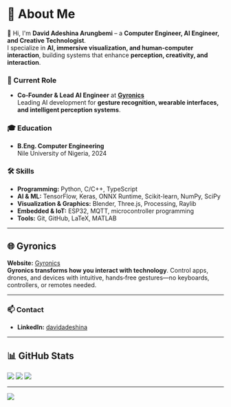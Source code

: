 # 💫 About Me

👋 Hi, I'm **David Adeshina Arungbemi** – a **Computer Engineer, AI Engineer, and Creative Technologist**.  
I specialize in **AI, immersive visualization, and human-computer interaction**, building systems that enhance **perception, creativity, and interaction**.

### 🔭 Current Role
- **Co‑Founder & Lead AI Engineer** at **[Gyronics](https://gyronics.com)**  
  Leading AI development for **gesture recognition, wearable interfaces, and intelligent perception systems**.

### 🎓 Education
- **B.Eng. Computer Engineering**  
  Nile University of Nigeria, 2024

### 🛠 Skills
- **Programming:** Python, C/C++, TypeScript  
- **AI & ML:** TensorFlow, Keras, ONNX Runtime, Scikit-learn, NumPy, SciPy  
- **Visualization & Graphics:** Blender, Three.js, Processing, Raylib  
- **Embedded & IoT:** ESP32, MQTT, microcontroller programming  
- **Tools:** Git, GitHub, LaTeX, MATLAB  

---

## 🌐 Gyronics
**Website:** [Gyronics](https://gyronics.com)  
**Gyronics transforms how you interact with technology**. Control apps, drones, and devices with intuitive, hands‑free gestures—no keyboards, controllers, or remotes needed.

---

### 📫 Contact
- **LinkedIn:** [davidadeshina](https://www.linkedin.com/in/davidadeshina)  

---

## 📊 GitHub Stats
![](https://github-readme-stats.vercel.app/api?username=davidAdeshinaArungbemi&theme=material-palenight&hide_border=false&include_all_commits=false&count_private=false)
![](https://nirzak-streak-stats.vercel.app/?user=davidAdeshinaArungbemi&theme=material-palenight&hide_border=false)
![](https://github-readme-stats.vercel.app/api/top-langs/?username=davidAdeshinaArungbemi&theme=material-palenight&hide_border=false&layout=compact)

---

[![](https://visitcount.itsvg.in/api?id=davidAdeshinaArungbemi&icon=0&color=0)](https://visitcount.itsvg.in)


